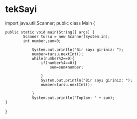 # tekSayi
import java.util.Scanner;
public class Main {

    public static void main(String[] args) {
            Scanner tursu = new Scanner(System.in);
            int number,sum=0;
            
                System.out.println("Bir sayı giriniz: ");
                number=tursu.nextInt();
                while(number%2==0){
                    if(number%4==0){
                        sum=sum+number;
                        
                    }
                    System.out.println("Bir sayı giriniz: ");
                    number=tursu.nextInt();
                    
                }
                System.out.println("Toplam: " + sum);
    }
}
